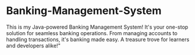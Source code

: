 # Banking-Management-System
This is my Java-powered Banking Management System! It's your one-stop solution for seamless banking operations. From managing accounts to handling transactions, it's banking made easy. A treasure trove for learners and developers alike!"

